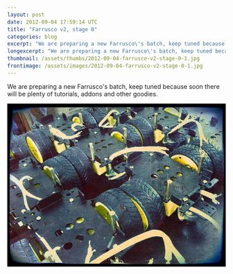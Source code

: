 ```yaml
---
layout: post
date: 2012-09-04 17:59:14 UTC
title: "Farrusco v2, stage 0"
categories: blog
excerpt: "We are preparing a new Farrusco\'s batch, keep tuned because soon there will be plenty of  tutorials, addons and other goodies."
longexcerpt: "We are preparing a new Farrusco\'s batch, keep tuned because soon there will be plenty of  tutorials, addons and other goodies."
thumbnail: /assets/thumbs/2012-09-04-farrusco-v2-stage-0-1.jpg
frontimage: /assets/images/2012-09-04-farrusco-v2-stage-0-1.jpg
---
```


We are preparing a new Farrusco's batch, keep tuned because soon there will be plenty of  tutorials, addons and other goodies.

<a href="http://www.flickr.com/photos/guibot/7930808584/" title="farrusco_stage0 by guibot, on Flickr">![](/assets/images/2012-09-04-farrusco-v2-stage-0-1.jpg)</a>

